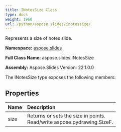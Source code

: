 ```yaml
---
title: INotesSize Class
type: docs
weight: 1960
url: /python/aspose.slides/inotessize/
---
```


Represents a size of notes slide.

**Namespace:** [aspose.slides](/python/aspose.slides/)

**Full Class Name:** aspose.slides.INotesSize

**Assembly:**  Aspose.Slides Version: 22.1.0.0

The INotesSize type exposes the following members:
## **Properties**
|**Name**|**Description**|
| :- | :- |
|size|Returns or sets the size in points.<br/>            Read/write aspose.pydrawing.SizeF.|
